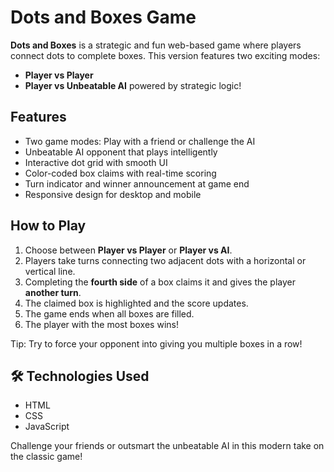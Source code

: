 #  Dots and Boxes Game

**Dots and Boxes** is a strategic and fun web-based game where players connect dots to complete boxes. This version features two exciting modes:
- **Player vs Player**
- **Player vs Unbeatable AI** powered by strategic logic!


##  Features

- Two game modes: Play with a friend or challenge the AI
- Unbeatable AI opponent that plays intelligently
- Interactive dot grid with smooth UI
- Color-coded box claims with real-time scoring
- Turn indicator and winner announcement at game end
- Responsive design for desktop and mobile


##  How to Play

1. Choose between **Player vs Player** or **Player vs AI**.
2. Players take turns connecting two adjacent dots with a horizontal or vertical line.
3. Completing the **fourth side** of a box claims it and gives the player **another turn**.
4. The claimed box is highlighted and the score updates.
5. The game ends when all boxes are filled.
6. The player with the most boxes wins!

Tip: Try to force your opponent into giving you multiple boxes in a row!



## 🛠️ Technologies Used

- HTML  
- CSS  
- JavaScript  

Challenge your friends or outsmart the unbeatable AI in this modern take on the classic game!
